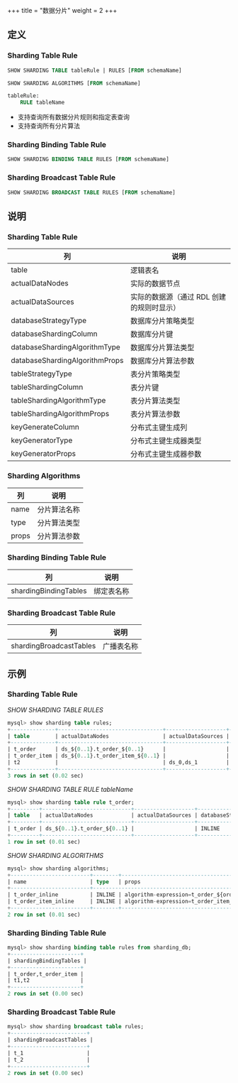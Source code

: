 +++
title = "数据分片"
weight = 2
+++

## 定义

### Sharding Table Rule

```sql
SHOW SHARDING TABLE tableRule | RULES [FROM schemaName]

SHOW SHARDING ALGORITHMS [FROM schemaName]

tableRule:
    RULE tableName
```
-  支持查询所有数据分片规则和指定表查询
-  支持查询所有分片算法

### Sharding Binding Table Rule

```sql
SHOW SHARDING BINDING TABLE RULES [FROM schemaName]
```

### Sharding Broadcast Table Rule

```sql
SHOW SHARDING BROADCAST TABLE RULES [FROM schemaName]
```

## 说明

### Sharding Table Rule

| 列                             | 说明                                 |
| ------------------------------ | ----------------------------------- |
| table                          | 逻辑表名                             |
| actualDataNodes                | 实际的数据节点                        |
| actualDataSources              | 实际的数据源（通过 RDL 创建的规则时显示） |
| databaseStrategyType           | 数据库分片策略类型                     |
| databaseShardingColumn         | 数据库分片键                          |
| databaseShardingAlgorithmType  | 数据库分片算法类型                     |
| databaseShardingAlgorithmProps | 数据库分片算法参数                     |
| tableStrategyType              | 表分片策略类型                        |
| tableShardingColumn            | 表分片键                             |
| tableShardingAlgorithmType     | 表分片算法类型                        |
| tableShardingAlgorithmProps    | 表分片算法参数                        |
| keyGenerateColumn              | 分布式主键生成列                      |
| keyGeneratorType               | 分布式主键生成器类型                   |
| keyGeneratorProps              | 分布式主键生成器参数                   |

### Sharding Algorithms

| 列     | 说明          |
| ------| --------------|
| name  | 分片算法名称    |
| type  | 分片算法类型    |
| props | 分片算法参数    |

### Sharding Binding Table Rule

| 列                    | 说明      |
| --------------------- | -------- |
| shardingBindingTables | 绑定表名称 |

### Sharding Broadcast Table Rule

| 列                      | 说明      |
| ----------------------- | -------- |
| shardingBroadcastTables | 广播表名称 |

## 示例

### Sharding Table Rule

*SHOW SHARDING TABLE RULES*
```sql
mysql> show sharding table rules;
+--------------+---------------------------------+-------------------+----------------------+------------------------+-------------------------------+----------------------------------------+-------------------+---------------------+----------------------------+---------------------------------------------------+-------------------+------------------+-------------------+
| table        | actualDataNodes                 | actualDataSources | databaseStrategyType | databaseShardingColumn | databaseShardingAlgorithmType | databaseShardingAlgorithmProps         | tableStrategyType | tableShardingColumn | tableShardingAlgorithmType | tableShardingAlgorithmProps                       | keyGenerateColumn | keyGeneratorType | keyGeneratorProps |
+--------------+---------------------------------+-------------------+----------------------+------------------------+-------------------------------+----------------------------------------+-------------------+---------------------+----------------------------+---------------------------------------------------+-------------------+------------------+-------------------+
| t_order      | ds_${0..1}.t_order_${0..1}      |                   | INLINE               | user_id                | INLINE                        | algorithm-expression:ds_${user_id % 2} | INLINE            | order_id            | INLINE                     | algorithm-expression:t_order_${order_id % 2}      | order_id          | SNOWFLAKE        | worker-id:123     |
| t_order_item | ds_${0..1}.t_order_item_${0..1} |                   | INLINE               | user_id                | INLINE                        | algorithm-expression:ds_${user_id % 2} | INLINE            | order_id            | INLINE                     | algorithm-expression:t_order_item_${order_id % 2} | order_item_id     | SNOWFLAKE        | worker-id:123     |
| t2           |                                 | ds_0,ds_1         |                      |                        |                               |                                        | mod               | id                  | mod                        | sharding-count:10                                 |                   |                  |                   |
+--------------+---------------------------------+-------------------+----------------------+------------------------+-------------------------------+----------------------------------------+-------------------+---------------------+----------------------------+---------------------------------------------------+-------------------+------------------+-------------------+
3 rows in set (0.02 sec)
```

*SHOW SHARDING TABLE RULE tableName*
```sql
mysql> show sharding table rule t_order;
+---------+----------------------------+-------------------+----------------------+------------------------+-------------------------------+----------------------------------------+-------------------+---------------------+----------------------------+----------------------------------------------+-------------------+------------------+-------------------+
| table   | actualDataNodes            | actualDataSources | databaseStrategyType | databaseShardingColumn | databaseShardingAlgorithmType | databaseShardingAlgorithmProps         | tableStrategyType | tableShardingColumn | tableShardingAlgorithmType | tableShardingAlgorithmProps                  | keyGenerateColumn | keyGeneratorType | keyGeneratorProps |
+---------+----------------------------+-------------------+----------------------+------------------------+-------------------------------+----------------------------------------+-------------------+---------------------+----------------------------+----------------------------------------------+-------------------+------------------+-------------------+
| t_order | ds_${0..1}.t_order_${0..1} |                   | INLINE               | user_id                | INLINE                        | algorithm-expression:ds_${user_id % 2} | INLINE            | order_id            | INLINE                     | algorithm-expression:t_order_${order_id % 2} | order_id          | SNOWFLAKE        | worker-id:123     |
+---------+----------------------------+-------------------+----------------------+------------------------+-------------------------------+----------------------------------------+-------------------+---------------------+----------------------------+----------------------------------------------+-------------------+------------------+-------------------+
1 row in set (0.01 sec)
```

*SHOW SHARDING ALGORITHMS*
```sql
mysql> show sharding algorithms;
+-------------------------+--------+-----------------------------------------------------+
| name                    | type   | props                                               |
+-------------------------+--------------------------------------------------------------+
| t_order_inline          | INLINE | algorithm-expression=t_order_${order_id % 2}        |
| t_order_item_inline     | INLINE | algorithm-expression=t_order_item_${order_id % 2}   |
+-------------------------+--------+-----------------------------------------------------+
2 row in set (0.01 sec)
```

### Sharding Binding Table Rule

```sql
mysql> show sharding binding table rules from sharding_db;
+----------------------+
| shardingBindingTables |
+----------------------+
| t_order,t_order_item |
| t1,t2                |
+----------------------+
2 rows in set (0.00 sec)
```

### Sharding Broadcast Table Rule

```sql
mysql> show sharding broadcast table rules;
+------------------------+
| shardingBroadcastTables |
+------------------------+
| t_1                    |
| t_2                    |
+------------------------+
2 rows in set (0.00 sec)
```
